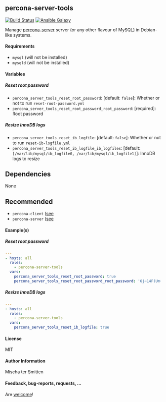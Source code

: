 ## percona-server-tools

[![Build Status](https://travis-ci.org/Oefenweb/ansible-percona-server-tools.svg?branch=master)](https://travis-ci.org/Oefenweb/ansible-percona-server-tools) [![Ansible Galaxy](http://img.shields.io/badge/ansible--galaxy-percona--server--tools-blue.svg)](https://galaxy.ansible.com/list#/roles/5042)

Manage [percona-server](https://www.percona.com/software/mysql-database/percona-server) server (or any other flavour of MySQL) in Debian-like systems.

#### Requirements

* `mysql` (will not be installed)
* `mysqld` (will not be installed)

#### Variables

##### Reset root password

* `percona_server_tools_reset_root_password`: [default: `false`]: Whether or not to run `reset-root-password.yml`
* `percona_server_tools_reset_root_password_root_password`: [required]: Root password

##### Resize InnoDB logs

* `percona_server_tools_reset_ib_logfile`: [default: `false`]: Whether or not to run `reset-ib-logfile.yml`
* `percona_server_tools_reset_ib_logfile_ib_logfiles`: [default: `[/var/lib/mysql/ib_logfile0, /var/lib/mysql/ib_logfile1]`]: InnoDB logs to resize

## Dependencies

None

## Recommended

* `percona-client` ([see](https://github.com/Oefenweb/ansible-percona-client)
* `percona-server` ([see](https://github.com/Oefenweb/ansible-percona-server)

#### Example(s)

##### Reset root password

```yaml
---
- hosts: all
  roles:
    - percona-server-tools
  vars:
    percona_server_tools_reset_root_password: true
    percona_server_tools_reset_root_password_root_password: '6j~14F(Um~@nAz4hn6dT'
```

##### Resize InnoDB logs

```yaml
---
- hosts: all
  roles:
    - percona-server-tools
  vars:
    percona_server_tools_reset_ib_logfile: true
```

#### License

MIT

#### Author Information

Mischa ter Smitten

#### Feedback, bug-reports, requests, ...

Are [welcome](https://github.com/Oefenweb/ansible-percona-server-tools/issues)!

